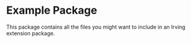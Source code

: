 # Example Package
This package contains all the files you might want to include in an Irving extension package.
